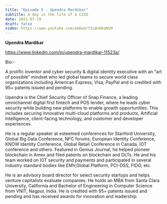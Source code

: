 ```yaml
---
title: "Episode 5 - Upendra Mardikar"
subtitle: A day in the life of a CISO 
date: 2021-07-19
draft: false
video: https://www.youtube.com/embed/Y1LWvKbaNsM
---
```


**Upendra Mardikar**

https://www.linkedin.com/in/upendra-mardikar-11523a/

Bio:-

A prolific inventor and cyber security & digital identity executive with an “art of possible” mindset who led global teams to secure world class organizations including American Express, Visa, PayPal and is credited with 95+ patents issued and pending.

Upendra is the Chief Security Officer of Snap Finance, a leading omnichannel digital first fintech and POS lender, where he leads cyber security while building new platforms to enable growth opportunities. This includes securing innovative multi-cloud platforms and products, Artificial Intelligence, client-facing technology, and customer and developer experiences.

He is a regular speaker at esteemed conferences for Stanford University, Global Big Data Conference, NFC forums, European Identity Conference, KNOW Identity Conference, Global Retail Conference in Canada, IOT conference and others. Featured in Genius Journal, he helped pioneer blockchain in Amex and filed patents on blockchain and DLTs. He and his team worked on IOT security and payments and participated in several industry standard bodies like EMV,Global Platform, PCI-DSS, FIDO, etc.

He is an advisory board director for select security startups and helps venture capitalists evaluate companies. He holds an MBA from Santa Clara University, California and Bachelor of Engineering in Computer Science from VNIT, Nagpur, India. He is credited with 95+ patents issued and pending and has received awards for innovation and leadership.

